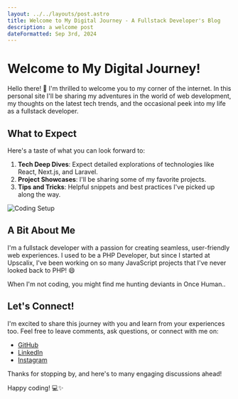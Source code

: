 ```yaml
---
layout: ../../layouts/post.astro
title: Welcome to My Digital Journey - A Fullstack Developer's Blog
description: a welcome post
dateFormatted: Sep 3rd, 2024
---
```


# Welcome to My Digital Journey!

Hello there! 👋 I'm thrilled to welcome you to my corner of the internet. In this personal site I'll be sharing my adventures in the world of web development, my thoughts on the latest tech trends, and the occasional peek into my life as a fullstack developer.

## What to Expect

Here's a taste of what you can look forward to:

1. **Tech Deep Dives**: Expect detailed explorations of technologies like React, Next.js, and Laravel.
2. **Project Showcases**: I'll be sharing some of my favorite projects.
3. **Tips and Tricks**: Helpful snippets and best practices I've picked up along the way.

<img src="/assets/images/posts/me.jpeg" alt="Coding Setup" class="float-left mr-5 w-full md:w-72 lg:w-80 mb-4 md:mb-0">

## A Bit About Me

I'm a fullstack developer with a passion for creating seamless, user-friendly web experiences. I used to be a PHP Developer, but since I started at Upscalix, I've been working on so many JavaScript projects that I've never looked back to PHP! 😄

When I'm not coding, you might find me hunting deviants in Once Human..

<div style="clear: both;"></div>

## Let's Connect!

I'm excited to share this journey with you and learn from your experiences too. Feel free to leave comments, ask questions, or connect with me on:

- [GitHub](https://github.com/dodycode)
- [LinkedIn](https://www.linkedin.com/in/dodycode/)
- [Instagram](https://www.instagram.com/__dodypras/)

Thanks for stopping by, and here's to many engaging discussions ahead!

Happy coding! 💻✨
